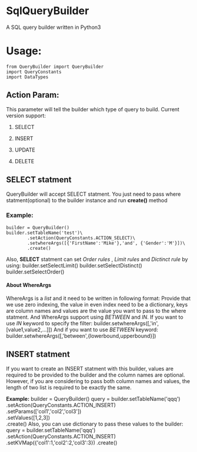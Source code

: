 # SqlQueryBuilder
A SQL query builder written in Python3

# Usage:
	from QueryBuilder import QueryBuilder
	import QueryConstants
	import DataTypes

## Action Param:
This parameter will tell the builder which type of query to build.
Current version support:

1. SELECT

2. INSERT

3. UPDATE

4. DELETE

## **SELECT** statment
QueryBuilder will accept SELECT statment. You just need to pass where statment(optional) to the builder instance and run **create()** method

### Example:
	builder = QueryBuilder()
	builder.setTableName('test')\
			.setAction(QueryConstants.ACTION_SELECT)\
			.setwhereArgs([{'FirstName':'Mike'},'and', {'Gender':'M'}])\
			.create()

Also, **SELECT** statment can set *Order rules* , *Limit rules* and *Dictinct rule* by using:
	builder.setSelectLimit(<int>)
	builder.setSelectDistinct(<bool>)
	builder.setSelectOrder(<colname>)

#### About WhereArgs
WhereArgs is a *list* and it need to be written in following format:
Provide that we use zero indexing, the value in even index need to be a dictionary, keys are column names and values are the value you want to pass to the where statment. And WhereArgs support using *BETWEEN* and *IN*. If you want to use *IN* keyword to specify the filter:
	builder.setwhereArgs([<colname>,'in',[value1,value2,...]])
And if you want to use *BETWEEN* keyword:
	builder.setwhereArgs([<colname>,'between',{lowerbound,upperbound}])

## **INSERT** statment
If you want to create an INSERT statment with this builder, values are required to be provided to the builder and the column names are optional. However, if you are considering to pass both column names and values, the length of two list is required to be exactly the same.

**Example:**
	builder = QueryBuilder()
	query = builder.setTableName('qqq')\
			.setAction(QueryConstants.ACTION_INSERT)\
			.setParams(['col1','col2','col3'])\
			.setValues([1,2,3])\
			.create()
Also, you can use dictionary to pass these values to the builder:
	query = builder.setTableName('qqq')\
			.setAction(QueryConstants.ACTION_INSERT)\
			.setKVMap({'col1':1,'col2':2,'col3':3})
			.create()